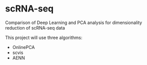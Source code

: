 # scRNA-seq

Comparison of Deep Learning and PCA analysis for dimensionality reduction of scRNA-seq data

This project will use three algorithms:

- OnlinePCA
- scvis
- AENN
